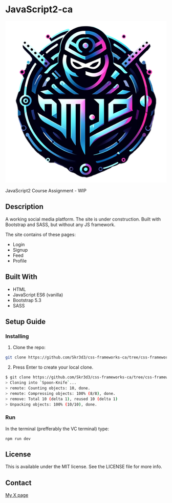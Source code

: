 # JavaScript2-ca

![image](/images/ninjaverselogo.png)

JavaScript2 Course Assignment - WIP

## Description

A working social media platform. The site is under construction.
Built with Bootstrap and SASS, but without any JS framework.

The site contains of these pages:

- Login
- Signup
- Feed
- Profile

## Built With

- HTML
- JavaScript ES6 (vanilla)
- Bootstrap 5.3
- SASS

## Setup Guide

### Installing

1. Clone the repo:
```bash
git clone https://github.com/Skr3d3/css-frameworks-ca/tree/css-frameworks
```

2. Press Enter to create your local clone.
```bash
$ git clone https://github.com/Skr3d3/css-frameworks-ca/tree/css-frameworks
> Cloning into `Spoon-Knife`...
> remote: Counting objects: 10, done.
> remote: Compressing objects: 100% (8/8), done.
> remove: Total 10 (delta 1), reused 10 (delta 1)
> Unpacking objects: 100% (10/10), done.

```

### Run

In the terminal (prefferably the VC terminal) type:
```
npm run dev
```

## License

This is available under the MIT license. See the LICENSE file for more info.

## Contact

[My X page](https://twitter.com/Skr3d3)
